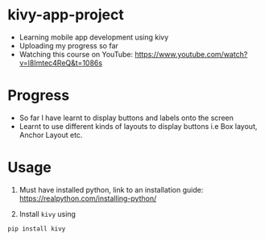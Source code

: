 # kivy-app-project

- Learning mobile app development using kivy
- Uploading my progress so far
- Watching this course on YouTube: https://www.youtube.com/watch?v=l8Imtec4ReQ&t=1086s

# Progress

- So far I have learnt to display buttons and labels onto the screen
- Learnt to use different kinds of layouts to display buttons i.e Box layout, Anchor Layout etc.

# Usage

1. Must have installed python, link to an installation guide: https://realpython.com/installing-python/

2. Install ```kivy``` using 
 
```
pip install kivy

```
